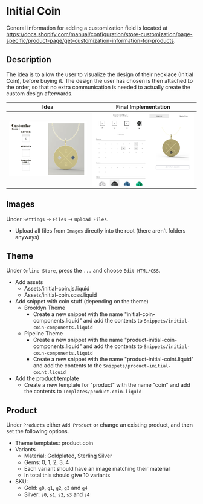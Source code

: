# Initial Coin

General information for adding a customization field is located at https://docs.shopify.com/manual/configuration/store-customization/page-specific/product-page/get-customization-information-for-products.

## Description

The idea is to allow the user to visualize the design of their necklace (Initial Coin), before buying it. The design the user has chosen is then attached to the order, so that no extra communication is needed to actually create the custom design afterwards.

Idea | Final Implementation
:---:|:---:
![Original Idea](https://raw.githubusercontent.com/codetalkio/ZivaCphJewelry-Components/master/InitialCoin/Design/original-idea.png) | ![Final Implementation](https://raw.githubusercontent.com/codetalkio/ZivaCphJewelry-Components/master/InitialCoin/Design/final-implementation.png)

## Images

Under `Settings` -> `Files` -> `Upload Files`.

* Upload all files from `Images` directly into the root (there aren't folders anyways)

## Theme

Under `Online Store`, press the `...` and choose `Edit HTML/CSS`.

* Add assets
    * Assets/initial-coin.js.liquid
    * Assets/initial-coin.scss.liquid
* Add snippet with coin stuff (depending on the theme)
    * Brooklyn Theme
        * Create a new snippet with the name "initial-coin-components.liquid" and add the contents to `Snippets/initial-coin-components.liquid`
    * Pipeline Theme
        * Create a new snippet with the name "product-initial-coin-components.liquid" and add the contents to `Snippets/initial-coin-components.liquid`
        * Create a new snippet with the name "product-initial-coint.liquid" and add the contents to the `Snippets/product-initial-coint.liquid`
* Add the product template
    * Create a new template for "product" with the name "coin" and add the contents to `Templates/product.coin.liquid`

## Product

Under `Products` either `Add Product` or change an existing product, and then set the following options.

* Theme templates: product.coin
* Variants
    * Material: Goldplated, Sterling Silver
    * Gems: 0, 1, 2, 3, 4
    * Each variant should have an image matching their material
    * In total this should give 10 variants
* SKU:
    * Gold: `g0`, `g1`, `g2`, `g3` and `g4`
    * Silver: `s0`, `s1`, `s2`, `s3` and `s4`
